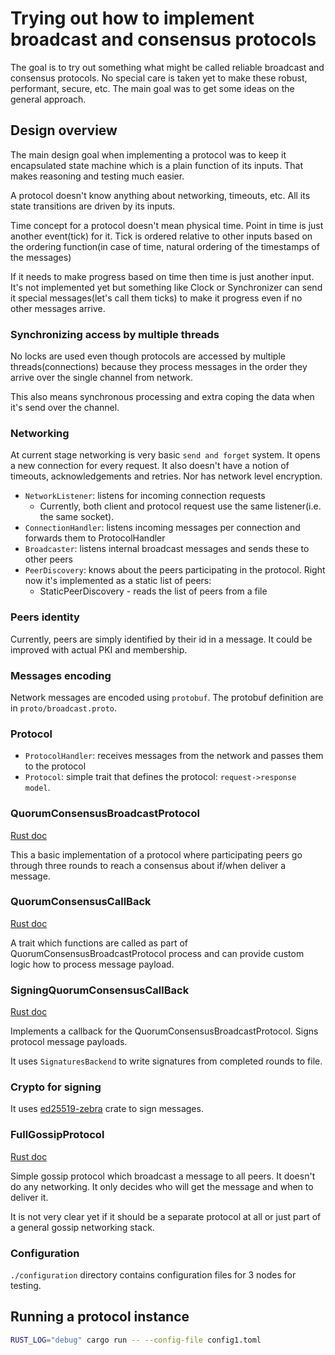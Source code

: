 # Trying out how to implement broadcast and consensus protocols

The goal is to try out something what might be called reliable broadcast and consensus protocols.
No special care is taken yet to make these robust, performant, secure, etc.
The main goal was to get some ideas on the general approach.

## Design overview

The main design goal when implementing a protocol was to keep it encapsulated state machine which is a plain function of its inputs. 
That makes reasoning and testing much easier.

A protocol doesn't know anything about networking, timeouts, etc. All its state transitions are driven by its inputs.

Time concept for a protocol doesn't mean physical time. Point in time is just another event(tick) for it. Tick is ordered relative to
other inputs based on the ordering function(in case of time, natural ordering of the timestamps of the messages)

If it needs to make progress based on time then time is just another input. It's not implemented yet but something like
Clock or Synchronizer can send it special messages(let's call them ticks) to make it progress even if no other messages arrive.

### Synchronizing access by multiple threads

No locks are used even though protocols are accessed by multiple threads(connections) because they process messages in the order they
arrive over the single channel from network.

This also means synchronous processing and extra coping the data when it's send over the channel.

### Networking

At current stage networking is very basic `send and forget` system. It opens a new connection for every request.
It also doesn't have a notion of timeouts, acknowledgements and retries. Nor has network level encryption.

 - `NetworkListener`: listens for incoming connection requests
   - Currently, both client and protocol request use the same listener(i.e. the same socket).
 - `ConnectionHandler`: listens incoming messages per connection and forwards them to ProtocolHandler
 - `Broadcaster`: listens internal broadcast messages and sends these to other peers
 - `PeerDiscovery`: knows about the peers participating in the protocol. Right now it's implemented as a static list of peers:
   - StaticPeerDiscovery - reads the list of peers from a file


### Peers identity

Currently, peers are simply identified by their id in a message. It could be improved with actual PKI and membership.

### Messages encoding

Network messages are encoded using `protobuf`. The protobuf definition are in `proto/broadcast.proto`.

### Protocol

- `ProtocolHandler`: receives messages from the network and passes them to the protocol
- `Protocol`: simple trait that defines the protocol: `request->response model`.

### QuorumConsensusBroadcastProtocol
[Rust doc](src/protocols/implementations/quorum_consensus/quorum_consensus.rs)

This a basic implementation of a protocol where participating peers go through three rounds to reach a consensus about if/when deliver a message.

### QuorumConsensusCallBack
[Rust doc](src/protocols/implementations/quorum_consensus/quorum_consensus_callback.rs)

A trait which functions are called as part of QuorumConsensusBroadcastProtocol process and can provide 
custom logic how to process message payload.

### SigningQuorumConsensusCallBack
[Rust doc](src/app/signatures/callback.rs)

Implements a callback for the QuorumConsensusBroadcastProtocol. Signs protocol message payloads. 

It uses `SignaturesBackend` to write signatures from completed rounds to file.

### Crypto for signing

It uses [ed25519-zebra](https://crates.io/crates/ed25519-zebra) crate to sign messages.

### FullGossipProtocol
[Rust doc](src/protocols/implementations/gossip/full_gossip.rs)

Simple gossip protocol which broadcast a message to all peers. It doesn't do any networking. It only decides who will get the message and
when to deliver it. 

It is not very clear yet if it should be a separate protocol at all or just part of a general gossip networking stack.

### Configuration

`./configuration` directory contains configuration files for 3 nodes for testing.

## Running a protocol instance

```bash
RUST_LOG="debug" cargo run -- --config-file config1.toml
```


